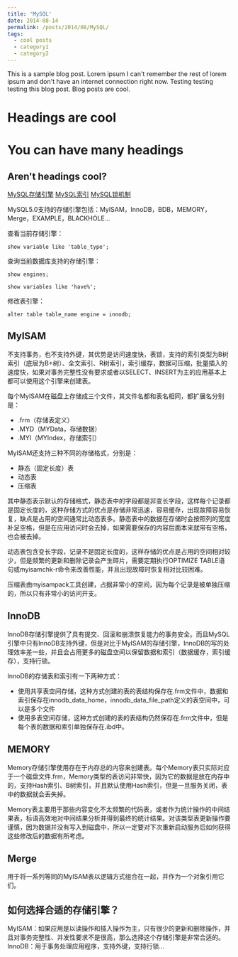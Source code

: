 ```yaml
---
title: 'MySQL'
date: 2014-08-14
permalink: /posts/2014/08/MySQL/
tags:
  - cool posts
  - category1
  - category2
---
```


This is a sample blog post. Lorem ipsum I can't remember the rest of lorem ipsum and don't have an internet connection right now. Testing testing testing this blog post. Blog posts are cool.

Headings are cool
======

You can have many headings
======

Aren't headings cool?
------

[MySQL存储引擎](https://blog.csdn.net/coderDogg/article/details/88545633)
[MySQL索引](https://blog.csdn.net/coderDogg/article/details/88546798)
[MySQL锁机制](https://blog.csdn.net/coderDogg/article/details/88549004)

MySQL5.0支持的存储引擎包括：MyISAM，InnoDB，BDB，MEMORY，Merge，EXAMPLE，BLACKHOLE...

查看当前存储引擎：

```
show variable like 'table_type';
```

查询当前数据库支持的存储引擎：


```
show engines;

show variables like 'have%';
```
修改表引擎：

```
alter table table_name engine = innodb;
```

## MyISAM
不支持事务，也不支持外键，其优势是访问速度快，表锁，支持的索引类型为B树索引（底层为B+树）、全文索引、R树索引，索引缓存，数据可压缩，批量插入的速度快，如果对事务完整性没有要求或者以SELECT、INSERT为主的应用基本上都可以使用这个引擎来创建表。

每个MyISAM在磁盘上存储成三个文件，其文件名都和表名相同，都扩展名分别是：

 - .frm（存储表定义）
 - .MYD（MYData，存储数据）
 - .MYI（MYIndex，存储索引）

MyISAM还支持三种不同的存储格式，分别是：

 - 静态（固定长度）表
 - 动态表
 - 压缩表

其中静态表示默认的存储格式，静态表中的字段都是非变长字段，这样每个记录都是固定长度的，这种存储方式的优点是存储非常迅速，容易缓存，出现故障容易恢复，缺点是占用的空间通常比动态表多。静态表中的数据在存储时会按照列的宽度补足空格，但是在应用访问时会去掉，如果需要保存的内容后面本来就带有空格，也会被去掉。

动态表包含变长字段，记录不是固定长度的，这样存储的优点是占用的空间相对较少，但是频繁的更新和删除记录会产生碎片，需要定期执行OPTIMIZE TABLE语句或myisamchk-r命令来改善性能，并且出现故障时恢复相对比较困难。

压缩表由myisampack工具创建，占据非常小的空间，因为每个记录是被单独压缩的，所以只有非常小的访问开支。

## InnoDB
InnoDB存储引擎提供了具有提交、回滚和崩溃恢复能力的事务安全。而且MySQL引擎中只有InnoDB支持外键，但是对比于MyISAM的存储引擎，InnoDB的写的处理效率差一些，并且会占用更多的磁盘空间以保留数据和索引（数据缓存，索引缓存），支持行锁。

InnoDB的存储表和索引有一下两种方式：

 - 使用共享表空间存储，这种方式创建的表的表结构保存在.frm文件中，数据和索引保存在innodb_data_home，innodb_data_file_path定义的表空间中，可以是多个文件
 - 使用多表空间存储，这种方式创建的表的表结构仍然保存在.frm文件中，但是每个表的数据和索引单独保存在.ibd中。

## MEMORY
Memory存储引擎使用存在于内存总的内容来创建表。每个Memory表只实际对应于一个磁盘文件.frm，Memory类型的表访问非常快，因为它的数据是放在内存中的，支持Hash索引、B树索引，并且默认使用Hash索引，但是一旦服务关闭，表中的数据就会丢失掉。

Memory表主要用于那些内容变化不太频繁的代码表，或者作为统计操作的中间结果表，标语高效地对中间结果分析并得到最终的统计结果。对该类型表更新操作要谨慎，因为数据并没有写入到磁盘中，所以一定要对下次重新启动服务后如何获得这些修改后的数据有所考虑。

## Merge
用于将一系列等同的MyISAM表以逻辑方式组合在一起，并作为一个对象引用它们。

## 如何选择合适的存储引擎？
MyISAM：如果应用是以读操作和插入操作为主，只有很少的更新和删除操作，并且对事务完整性、并发性要求不是很高，那么选择这个存储引擎是非常合适的。
InnoDB：用于事务处理应用程序，支持外键，支持行锁...

